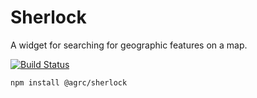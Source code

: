 # Sherlock
A widget for searching for geographic features on a map.

[![Build Status](https://travis-ci.com/agrc-widgets/sherlock.svg?branch=master)](https://travis-ci.com/agrc-widgets/sherlock)

```
npm install @agrc/sherlock
```
